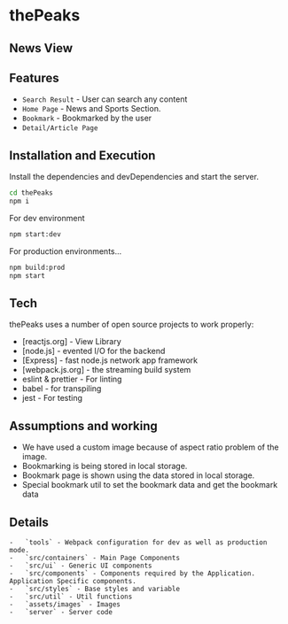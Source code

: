 # thePeaks

## News View

## Features

-   `Search Result` - User can search any content
-   `Home Page` - News and Sports Section.
-   `Bookmark` - Bookmarked by the user
-   `Detail/Article Page`

## Installation and Execution

Install the dependencies and devDependencies and start the server.

```sh
cd thePeaks
npm i
```

For dev environment

```sh
npm start:dev
```

For production environments...

```sh
npm build:prod
npm start
```

## Tech

thePeaks uses a number of open source projects to work properly:

-   [reactjs.org] - View Library
-   [node.js] - evented I/O for the backend
-   [Express] - fast node.js network app framework
-   [webpack.js.org] - the streaming build system
-   eslint & prettier - For linting
-   babel - for transpiling
-   jest - For testing

## Assumptions and working

-   We have used a custom image because of aspect ratio problem of the image.
-   Bookmarking is being stored in local storage.
-   Bookmark page is shown using the data stored in local storage.
-   Special bookmark util to set the bookmark data and get the bookmark data

## Details

    -   `tools` - Webpack configuration for dev as well as production mode.
    -   `src/containers` - Main Page Components
    -   `src/ui` - Generic UI components
    -   `src/components` - Components required by the Application. Application Specific components.
    -   `src/styles` - Base styles and variable
    -   `src/util` - Util functions
    -   `assets/images` - Images
    -   `server` - Server code
